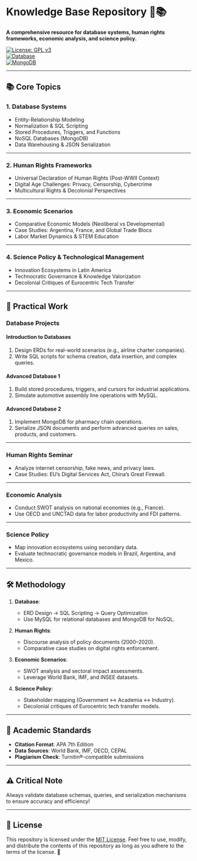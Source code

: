 # Knowledge Base Repository 🧠📚  
**A comprehensive resource for database systems, human rights frameworks, economic analysis, and science policy.**

[![License: GPL v3](https://img.shields.io/badge/License-GPLv3-blue.svg)](https://www.gnu.org/licenses/gpl-3.0)  
[![Database](https://img.shields.io/badge/Database-MySQL-green)](https://www.mysql.com/)  
[![MongoDB](https://img.shields.io/badge/MongoDB-NoSQL-yellow)](https://www.mongodb.com/)  

---

## 📚 Core Topics  

### **1. Database Systems**  
- Entity-Relationship Modeling  
- Normalization & SQL Scripting  
- Stored Procedures, Triggers, and Functions  
- NoSQL Databases (MongoDB)  
- Data Warehousing & JSON Serialization  

---

### **2. Human Rights Frameworks**  
- Universal Declaration of Human Rights (Post-WWII Context)  
- Digital Age Challenges: Privacy, Censorship, Cybercrime  
- Multicultural Rights & Decolonial Perspectives  

---

### **3. Economic Scenarios**  
- Comparative Economic Models (Neoliberal vs Developmental)  
- Case Studies: Argentina, France, and Global Trade Blocs  
- Labor Market Dynamics & STEM Education  

---

### **4. Science Policy & Technological Management**  
- Innovation Ecosystems in Latin America  
- Technocratic Governance & Knowledge Valorization  
- Decolonial Critiques of Eurocentric Tech Transfer  

---

## 🔧 Practical Work  

### **Database Projects**  
#### **Introduction to Databases**  
1. Design ERDs for real-world scenarios (e.g., airline charter companies).  
2. Write SQL scripts for schema creation, data insertion, and complex queries.  

#### **Advanced Database 1**  
1. Build stored procedures, triggers, and cursors for industrial applications.  
2. Simulate automotive assembly line operations with MySQL.  

#### **Advanced Database 2**  
1. Implement MongoDB for pharmacy chain operations.  
2. Serialize JSON documents and perform advanced queries on sales, products, and customers.  

---

### **Human Rights Seminar**  
- Analyze internet censorship, fake news, and privacy laws.  
- Case Studies: EU’s Digital Services Act, China’s Great Firewall.  

---

### **Economic Analysis**  
- Conduct SWOT analysis on national economies (e.g., France).  
- Use OECD and UNCTAD data for labor productivity and FDI patterns.  

---

### **Science Policy**  
- Map innovation ecosystems using secondary data.  
- Evaluate technocratic governance models in Brazil, Argentina, and Mexico.  

---

## 🛠️ Methodology  

1. **Database**:  
   - ERD Design → SQL Scripting → Query Optimization  
   - Use MySQL for relational databases and MongoDB for NoSQL.  

2. **Human Rights**:  
   - Discourse analysis of policy documents (2000–2020).  
   - Comparative case studies on digital rights enforcement.  

3. **Economic Scenarios**:  
   - SWOT analysis and sectoral impact assessments.  
   - Leverage World Bank, IMF, and INSEE datasets.  

4. **Science Policy**:  
   - Stakeholder mapping (Government ↔ Academia ↔ Industry).  
   - Decolonial critiques of Eurocentric tech transfer models.  

---

## 📜 Academic Standards  

- **Citation Format**: APA 7th Edition  
- **Data Sources**: World Bank, IMF, OECD, CEPAL  
- **Plagiarism Check**: Turnitin®-compatible submissions  

---

## ⚠️ Critical Note  
Always validate database schemas, queries, and serialization mechanisms to ensure accuracy and efficiency!

---

## 📜 License  

This repository is licensed under the [MIT License](LICENSE). Feel free to use, modify, and distribute the contents of this repository as long as you adhere to the terms of the license. 📝  

